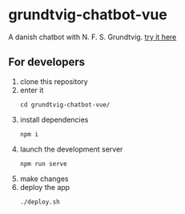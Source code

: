 # grundtvig-chatbot-vue
A danish chatbot with N. F. S. Grundtvig. [try it here](https://grundtvig-chatbot.github.io)

## For developers

 1) clone this repository
 2) enter it
    ```
    cd grundtvig-chatbot-vue/
    ```
 3) install dependencies
    ```
    npm i
    ```
 4) launch the development server
    ```
    npm run serve
    ```
 4) make changes 
 4) deploy the app
    ```
    ./deploy.sh
    ```
 

